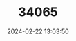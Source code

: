 ---
title: "34065"
category: "Cephalotaxus hainanensis"
draft: false
date: 2024-02-22 13:03:50
languages:
  English: ["Hainan Plum Yew"]
  Chinese: ["Hainan cu fei"]
---